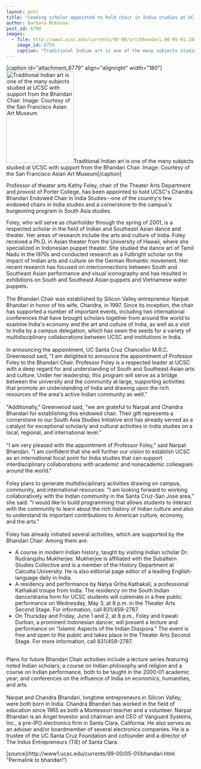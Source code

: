 ```yaml
---
layout: post
title: "Leading scholar appointed to hold chair in India studies at UC Santa Cruz"
author: Barbara McKenna
post_id: 6780
images:
  - file: http://www1.ucsc.edu/currents/99-00/art/bhandari.00-05-01.180.jpg
    image_id: 6779
    caption: "Traditional Indian art is one of the many subjects studied at UCSC with support from the Bhandari Chair. Image: Courtesy of the San Francisco Asian Art Museum"
---
```


[caption id="attachment_6779" align="alignright" width="180"]<a href="http://localhost/mysite/wp-content/uploads/2000/05/bhandari.00-05-01.180.jpg"><img class="size-full wp-image-6779" src="http://localhost/mysite/wp-content/uploads/2000/05/bhandari.00-05-01.180.jpg" alt="Traditional Indian art is one of the many subjects studied at UCSC with support from the Bhandari Chair. Image: Courtesy of the San Francisco Asian Art Museum" width="180" height="246" /></a>Traditional Indian art is one of the many subjects studied at UCSC with support from the Bhandari Chair. Image: Courtesy of the San Francisco Asian Art Museum[/caption]
<p>
  Professor of theater arts Kathy Foley, chair of the Theater Arts Department and provost of Porter College, has been appointed to hold UCSC's Chandra Bhandari Endowed Chair in India Studies--one of the country's few endowed chairs in India studies and a cornerstone to the campus's burgeoning program in South Asia studies.
</p>Foley, who will serve as chairholder through the spring of 2001, is a respected scholar in the field of Indian and Southeast Asian dance and theater. Her areas of research include the arts and culture of India. Foley received a Ph.D. in Asian theater from the University of Hawaii, where she specialized in Indonesian puppet theater. She studied the dance art of Tamil Nadu in the l970s and conducted research as a Fulbright scholar on the impact of Indian arts and culture on the German Romantic movement. Her recent research has focused on interconnections between South and Southeast Asian performance and visual iconography and has resulted in exhibitions on South and Southeast Asian puppets and Vietnamese water puppets.<br>
<br>
The Bhandari Chair was established by Silicon Valley entrepreneur Narpat Bhandari in honor of his wife, Chandra, in 1997. Since its inception, the chair has supported a number of important events, including two international conferences that have brought scholars together from around the world to examine India's economy and the art and culture of India, as well as a visit to India by a campus delegation, which has sewn the seeds for a variety of multidisciplinary collaborations between UCSC and institutions in India.<br>
<br>
In announcing the appointment, UC Santa Cruz Chancellor M.R.C. Greenwood said, "I am delighted to announce the appointment of Professor Foley to the Bhandari Chair. Professor Foley is a respected leader at UCSC with a deep regard for and understanding of South and Southeast Asian arts and culture. Under her leadership, this program will serve as a bridge between the university and the community at large, supporting activities that promote an understanding of India and drawing upon the rich resources of the area's active Indian community as well."<br>
<br>
"Additionally," Greenwood said, "we are grateful to Narpat and Chandra Bhandari for establishing this endowed chair. Their gift represents a cornerstone to our South Asia Studies Initiative and has already served as a catalyst for exceptional scholarly and cultural activities in India studies on a local, regional, and international level."<br>
<br>
"I am very pleased with the appointment of Professor Foley," said Narpat Bhandari. "I am confident that she will further our vision to establish UCSC as an international focal point for India studies that can support interdisciplinary collaborations with academic and nonacademic colleagues around the world."<br>
<br>
Foley plans to generate multidisciplinary activities drawing on campus, community, and international resources. "I am looking forward to working collaboratively with the Indian community in the Santa Cruz-San Jose area," she said. "I would like to build programming that allows students to interact with the community to learn about the rich history of Indian culture and also to understand its important contributions to American culture, economy, and the arts."<br>
<br>
Foley has already initiated several activities, which are supported by the Bhandari Chair. Among them are:
<ul>
  <li>A course in modern Indian history, taught by visiting Indian scholar Dr. Rudrangshu Mukherjee. Mukherjee is affiliated with the Subaltern Studies Collective and is a member of the History Department at Calcutta University. He is also editorial page editor of a leading English-language daily in India.
  </li>
  <li>A residency and performance by Natya Griha Kathakali, a professional Kathakali troupe from India. The residency on the South Indian dance/drama form for UCSC students will culminate in a free public performance on Wednesday, May 3, at 8 p.m. in the Theater Arts Second Stage. For information, call 831/459-2787.
  </li>
  <li>On Thursday and Friday, June 1 and 2, at 8 p.m., Foley and Irawati Durban, a prominent Indonesian dancer, will present a lecture and performance on "Islamic Aspects of the Indian Diaspora." The event is free and open to the public and takes place in the Theater Arts Second Stage. For more information, call 831/459-2787.
  </li>
</ul>
<p>
  <br>
  Plans for future Bhandari Chair activities include a lecture series featuring noted Indian scholars; a course on Indian philosophy and religion and a course on Indian performance, both to be taught in the 2000-01 academic year; and conferences on the influence of India on economics, humanities, and arts.<br>
  <br>
  Narpat and Chandra Bhandari, longtime entrepreneurs in Silicon Valley, were both born in India. Chandra Bhandari has worked in the field of education since 1965 as both a Montessori teacher and a volunteer. Narpat Bhandari is an Angel Investor and chairman and CEO of Vanguard Systems, Inc., a pre-IPO electronics firm in Santa Clara, California. He also serves as an adviser and/or boardmember of several electronics companies. He is a trustee of the UC Santa Cruz Foundation and cofounder and a director of The Indus Entrepreneurs (TiE) of Santa Clara.
</p>
<p>

</p>
[source](http://www1.ucsc.edu/currents/99-00/05-01/bhandari.html "Permalink to bhandari")
